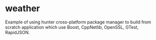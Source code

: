 weather
=======

Example of using hunter cross-platform package manager to build from scratch application which use Boost, CppNetlib, OpenSSL, GTest, RapidJSON.
